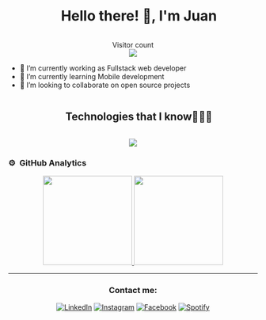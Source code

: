 <div id="user-content-toc">
  <ul align="center">
    <summary><h1 style="display: inline-block">Hello there! 👋, I'm Juan</h1></summary>
  </ul>
</div>


<p align="center"> 
  <div align="center">Visitor count</div>
  <div align="center">
    <img src="https://profile-counter.glitch.me/EscamillaJuan/count.svg"/>
  </div> 
</p>


- 🔭 I’m currently working as Fullstack web developer
- 🌱 I’m currently learning Mobile development
- 👯 I’m looking to collaborate on open source projects

<div id="user-content-toc">
  <ul align="center">
    <summary><h2 style="display: inline-block">Technologies that I know👨🏻‍💻</h2></summary>
  </ul>
</div>
<!--tech stack icons-->
<p align="center">
  <a href="https://skillicons.dev">
    <img src="https://skillicons.dev/icons?i=git,c,cpp,css,discord,express,figma,github,html,java,js,linux,md,mongodb,sqlite,nodejs,postman,py,react,ts,vscode,latex,matlab&perline=14" />
  </a>
</p>

### ⚙️ &nbsp;GitHub Analytics

<p align="center">
<a href="https://github.com/AVS1508">
  <img height="180em" src="https://github-readme-stats-eight-theta.vercel.app/api?username=EscamillaJuan&show_icons=true&theme=algolia&include_all_commits=true&count_private=true"/>
  <img height="180em" src="https://github-readme-stats-eight-theta.vercel.app/api/top-langs/?username=EscamillaJuan&layout=compact&langs_count=8&theme=algolia"/>
</a>
</p>

<div align="center">

---
### Contact me:

<a href="https://www.linkedin.com/in/juan-pedro-escamilla-gonzalez-258044218?lipi=urn%3Ali%3Apage%3Ad_flagship3_profile_view_base_contact_details%3BVIo5cuidS3erOreniwpd6w%3D%3D" target="_blank"><img src="https://img.shields.io/badge/LinkedIn-%230077B5.svg?&style=flat-square&logo=linkedin&logoColor=white" alt="LinkedIn"></a>
<a href="https://www.instagram.com/_juan_escamilla_" target="_blank"><img src="https://img.shields.io/badge/Instagram-%23E4405F.svg?&style=flat-square&logo=instagram&logoColor=white" alt="Instagram"></a>
<a href="https://www.facebook.com/87juann/" target="_blank"><img src="https://img.shields.io/badge/Facebook-%231877F2.svg?&style=flat-square&logo=facebook&logoColor=white" alt="Facebook"></a>
<a href="https://open.spotify.com/user/31orp3ba6emamrqxbpgtnktyxnwe?si=6bf91d6249554544" target="_blank](https://open.spotify.com/user/31orp3ba6emamrqxbpgtnktyxnwe?si=6bf91d6249554544)"><img src="https://img.shields.io/badge/Spotify-%231ED760.svg?&style=flat-square&logo=spotify&logoColor=white" alt="Spotify"></a>

</div>

